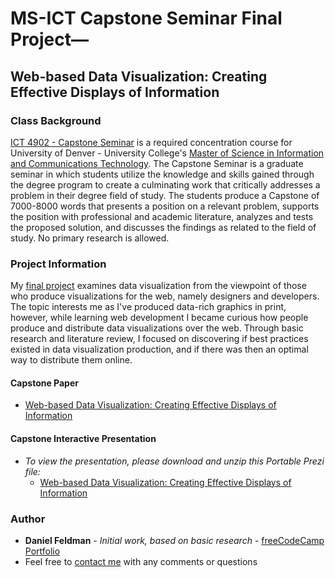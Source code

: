# MS-ICT Capstone Seminar Final Project—
## Web-based Data Visualization: Creating Effective Displays of Information

### Class Background
[ICT 4902 - Capstone Seminar](https://universitycollege.du.edu/courses/coursesdetail.cfm?degreecode=ict&coursenum=4902) is a required concentration course for University of Denver - University College's [Master of Science in Information and Communications Technology](https://universitycollege.du.edu/ict/degree/masters/web-design-and-development-online/degreeid/400). The Capstone Seminar is a graduate seminar in which students utilize the knowledge and skills gained through the degree program to create a culminating work that critically addresses a problem in their degree field of study. The students produce a Capstone of 7000-8000 words that presents a position on a relevant problem, supports the position with professional and academic literature, analyzes and tests the proposed solution, and discusses the findings as related to the field of study. No primary research is allowed. 

### Project Information
My [final project](https://github.com/Feldbot/MS-ICT-Capstone-Seminar/blob/master/Web-based%20Data%20Visualization_Daniel%20Feldman.pdf) examines data visualization from the viewpoint of those who produce visualizations for the web, namely designers and developers. The topic interests me as I've produced data-rich graphics in print, however, while learning web development I became curious how people produce and distribute data visualizations over the web. Through basic research and literature review, I focused on discovering if best practices existed in data visualization production, and if there was then an optimal way to distribute them online.

#### Capstone Paper
- [Web-based Data Visualization: Creating Effective Displays of Information](https://github.com/Feldbot/MS-ICT-Capstone-Seminar/blob/master/Web-based%20Data%20Visualization_Daniel%20Feldman.pdf) 

#### Capstone Interactive Presentation
- _To view the presentation, please download and unzip this Portable Prezi file:_
  - [Web-based Data Visualization: Creating Effective Displays of Information](https://drive.google.com/open?id=1Bj_bJQHoJCsNDeu2tiOgqIkuiVPMCzzL)

### Author
* **Daniel Feldman** - *Initial work, based on basic research* - [freeCodeCamp Portfolio](https://feldbot.github.io/fcc-portfolio/)
* Feel free to [contact me](mailto:feldbot@gmail.com) with any comments or questions


